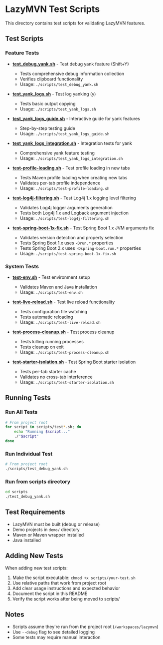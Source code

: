 # LazyMVN Test Scripts

This directory contains test scripts for validating LazyMVN features.

## Test Scripts

### Feature Tests

- **[test_debug_yank.sh](test_debug_yank.sh)** - Test debug yank feature (Shift+Y)
  - Tests comprehensive debug information collection
  - Verifies clipboard functionality
  - Usage: `./scripts/test_debug_yank.sh`

- **[test_yank_logs.sh](test_yank_logs.sh)** - Test log yanking (y)
  - Tests basic output copying
  - Usage: `./scripts/test_yank_logs.sh`

- **[test_yank_logs_guide.sh](test_yank_logs_guide.sh)** - Interactive guide for yank features
  - Step-by-step testing guide
  - Usage: `./scripts/test_yank_logs_guide.sh`

- **[test_yank_logs_integration.sh](test_yank_logs_integration.sh)** - Integration tests for yank
  - Comprehensive yank feature testing
  - Usage: `./scripts/test_yank_logs_integration.sh`

- **[test-profile-loading.sh](test-profile-loading.sh)** - Test profile loading in new tabs
  - Tests Maven profile loading when creating new tabs
  - Validates per-tab profile independence
  - Usage: `./scripts/test-profile-loading.sh`

- **[test-log4j-filtering.sh](test-log4j-filtering.sh)** - Test Log4j 1.x logging level filtering
  - Validates Log4j logger arguments generation
  - Tests both Log4j 1.x and Logback argument injection
  - Usage: `./scripts/test-log4j-filtering.sh`

- **[test-spring-boot-1x-fix.sh](test-spring-boot-1x-fix.sh)** - Test Spring Boot 1.x JVM arguments fix
  - Validates version detection and property selection
  - Tests Spring Boot 1.x uses `-Drun.*` properties
  - Tests Spring Boot 2.x uses `-Dspring-boot.run.*` properties
  - Usage: `./scripts/test-spring-boot-1x-fix.sh`

### System Tests

- **[test-env.sh](test-env.sh)** - Test environment setup
  - Validates Maven and Java installation
  - Usage: `./scripts/test-env.sh`

- **[test-live-reload.sh](test-live-reload.sh)** - Test live reload functionality
  - Tests configuration file watching
  - Tests automatic reloading
  - Usage: `./scripts/test-live-reload.sh`

- **[test-process-cleanup.sh](test-process-cleanup.sh)** - Test process cleanup
  - Tests killing running processes
  - Tests cleanup on exit
  - Usage: `./scripts/test-process-cleanup.sh`

- **[test-starter-isolation.sh](test-starter-isolation.sh)** - Test Spring Boot starter isolation
  - Tests per-tab starter cache
  - Validates no cross-tab interference
  - Usage: `./scripts/test-starter-isolation.sh`

## Running Tests

### Run All Tests
```bash
# From project root
for script in scripts/test*.sh; do
    echo "Running $script..."
    ./"$script"
done
```

### Run Individual Test
```bash
# From project root
./scripts/test_debug_yank.sh
```

### Run from scripts directory
```bash
cd scripts
./test_debug_yank.sh
```

## Test Requirements

- LazyMVN must be built (debug or release)
- Demo projects in `demo/` directory
- Maven or Maven wrapper installed
- Java installed

## Adding New Tests

When adding new test scripts:

1. Make the script executable: `chmod +x scripts/your-test.sh`
2. Use relative paths that work from project root
3. Add clear usage instructions and expected behavior
4. Document the script in this README
5. Verify the script works after being moved to scripts/

## Notes

- Scripts assume they're run from the project root (`/workspaces/lazymvn`)
- Use `--debug` flag to see detailed logging
- Some tests may require manual interaction
